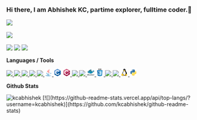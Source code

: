 ### Hi there, I am Abhishek KC, partime explorer, fulltime coder.👋
![](https://visitor-badge.glitch.me/badge?page_id=kcabhishek.kcabhishek)

<img src="https://img.itch.zone/aW1hZ2UvMjM4ODY2LzExNDk4NzMuZ2lm/original/q0Nc4X.gif" width="10px">
<p><a href="https://www.twitter.com/kcabhishek_"><img src="https://img.shields.io/badge/twitter-%231DA1F2.svg?&style=for-the-badge&logo=twitter&logoColor=white" height=25></a> <a href="https://www.linkedin.com/in/kcabhishek/"><img src="https://img.shields.io/badge/linkedin-%230077B5.svg?&style=for-the-badge&logo=linkedin&logoColor=white" height=25></a> <a href="https://www.instagram.com/call_me.abhi/"><img src="https://img.shields.io/badge/instagram-%23E4405F.svg?&style=for-the-badge&logo=instagram&logoColor=white" height=25></a></p>

**Languages / Tools**

<a href="https://developer.mozilla.org/en-US/docs/Web/JavaScript" target="_blank">
<code><img height="20" src="https://upload.wikimedia.org/wikipedia/commons/thumb/6/6a/JavaScript-logo.png/600px-JavaScript-logo.png?20120221235433"></code>
</a>
<a href="https://www.python.org" target="_blank">
<code><img height="20" src="https://upload.wikimedia.org/wikipedia/commons/thumb/a/a3/.NET_Logo.svg/180px-.NET_Logo.svg.png"></code>
</a>
<a href="https://www.python.org" target="_blank">
<code><img height="20" src="https://img.favpng.com/13/23/14/c-foreach-loop-while-loop-conditional-png-favpng-LKs4HkfcdgR64TbSHhtHVD7DK.jpg"></code>
</a>
<a href="https://www.python.org" target="_blank">
<code><img height="20" src="https://upload.wikimedia.org/wikipedia/commons/thumb/6/61/HTML5_logo_and_wordmark.svg/512px-HTML5_logo_and_wordmark.svg.png?20170517184425"></code>
</a>
<a href="https://jquery.com/" target="_blank">
<code><img height="20" src="https://icon-library.com/images/jquery-icon-png/jquery-icon-png-7.jpg"></code>
</a>
<a href="https://www.java.com" target="_blank">
<code><img height="20" src="https://raw.githubusercontent.com/devicons/devicon/master/icons/java/java-original.svg"></code>
</a>
<a src="https://raw.githubusercontent.com/devicons/devicon/master/icons/c/c-original.svg" target="_blank">
<code><img height="20" src="https://raw.githubusercontent.com/devicons/devicon/master/icons/c/c-original.svg"></code>
</a>
<a href="https://www.w3schools.com/cpp/" target="_blank">
<code><img height="20" src="https://raw.githubusercontent.com/devicons/devicon/master/icons/cplusplus/cplusplus-original.svg"></code>
</a>
<a href="https://www.sqlservertutorial.net/getting-started/what-is-sql-server/" target="_blank">
<code><img height="20" src="https://www.seekpng.com/png/full/256-2566170_free-high-quality-sql-microsoft-sql-server-icon.png"></code>
</a>
<a href="https://reactjs.org/" target="_blank">
<code><img height="20" src="https://upload.wikimedia.org/wikipedia/commons/thumb/a/a7/React-icon.svg/512px-React-icon.svg.png?20220125121207"></code>
</a>
<a href="https://www.docker.com/" target="_blank">
<code><img height="20" src="https://raw.githubusercontent.com/devicons/devicon/master/icons/docker/docker-original-wordmark.svg"></code>
</a>
<a href="https://www.w3schools.com/css/" target="_blank">
<code><img height="20" src="https://raw.githubusercontent.com/devicons/devicon/master/icons/css3/css3-original-wordmark.svg"></code>
</a>
<a href="https://www.python.org" target="_blank">
<code><img height="20" src="https://www.vectorlogo.zone/logos/git-scm/git-scm-icon.svg"></code>
</a>
<a href="https://kubernetes.io" target="_blank">
<code><img height="20" src="https://www.vectorlogo.zone/logos/kubernetes/kubernetes-icon.svg"></code>
</a>
<a href="https://www.linux.org/" target="_blank">
<code><img height="20" src="https://raw.githubusercontent.com/devicons/devicon/master/icons/linux/linux-original.svg"></code>
<a href="https://www.python.org" target="_blank">
  <code><img height="20" src="https://raw.githubusercontent.com/devicons/devicon/master/icons/python/python-original.svg"></code>
</a>


**Github Stats**

<p align="left"> 
  <img src="https://github-readme-stats.vercel.app/api?username=kcabhishek&show_icons=true&theme=blue-green" alt="kcabhishek" />
  [![](https://github-readme-stats.vercel.app/api/top-langs/?username=kcabhishek)](https://github.com/kcabhishek/github-readme-stats)
  </p>



